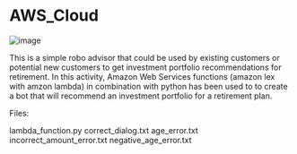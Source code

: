 # AWS_Cloud

![image](https://user-images.githubusercontent.com/74274975/111225232-c74c7080-859c-11eb-9f99-8728db4cd14b.png)


This is a simple robo advisor that could be used by existing customers or potential new customers to get investment portfolio recommendations for retirement.
In this activity, Amazon Web Services functions (amazon lex with amzon lambda) in combination with python has been used to to create a bot that will recommend an investment portfolio for a retirement plan.

Files: 

lambda_function.py
correct_dialog.txt
age_error.txt
incorrect_amount_error.txt
negative_age_error.txt
